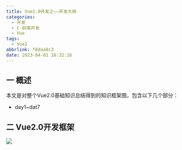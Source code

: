 ```yaml
---
title: Vue2.0开发之——开发大纲
categories:
  - 开发
  - C-前端开发
  - Vue
tags:
  - Vue2
abbrlink: f8daa8c3
date: 2023-04-01 16:32:16
---
```

## 一 概述

本文是对整个Vue2.0基础知识总结得到的知识框架图，包含以下几个部分：

- day1~dat7

<!--more-->

## 二 Vue2.0开发框架

![][1]

[1]:https://cdn.staticaly.com/gh/PGzxc/CDN/master/blog-vue/vue2.0-xmind-summary.png